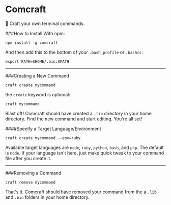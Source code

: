 # Comcraft
🚀 Craft your own terminal commands.

###How to Install
With npm:
```
npm install -g comcraft
```
And then add this to the bottom of your `.bash_profile` or `.bashrc`:
```
export PATH=$HOME/.bin:$PATH
```

<hr>

###Creating a New Command
```
craft create mycommand
```
the `create` keyword is optional:
```
craft mycommand
```
Blast off! Comcraft should have created a `.lib` directory in your home directory. Find the new command and start editing. You're all set!

####Specify a Target Language/Environment
```
craft create mycommand --env=ruby
```
Available target languages are `node`, `ruby`, `python`, `bash`, and `php`.  The default is `node`.
If your language isn't here, just make quick tweak to your command file after you create it.

<hr>

###Removing a Command
```
craft remove mycommand
```
That's it. Comcraft should have removed your command from the a `.lib` and `.bin` folders in your home directory. 

